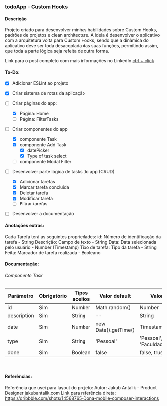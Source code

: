 ### todoApp - Custom Hooks

#### Descrição
Projeto criado para desenvolver minhas habilidades sobre Custom Hooks, padrões de projetos e clean architecture. A ideia é desenvolver o aplicativo com a arquitetura volta para Custom Hooks, sendo que a dinâmica do aplicativo deve ser toda desacoplada das suas funções, permitindo assim, que toda a parte lógica seja refeita de outra forma. 

Link para o post completo com mais informações no LinkedIn [ctrl + click](https://www.linkedin.com/feed/update/urn:li:activity:6785647557260414976/) 

#### To-Do:
- [x] Adicionar ESLint ao projeto
- [x] Criar sistema de rotas da aplicação
- [ ] Criar páginas do app:
    - [x] Página: Home
    - [ ] Página: FilterTasks
- [ ] Criar componentes do app
    - [x] componente Task
    - [x] componente Add Task
        - [x] datePicker
        - [x] Type of task select
    - [ ] componente Modal Filter
- [ ] Desenvolver parte lógica de tasks do app (CRUD)
    - [x] Adicionar tarefas
    - [x] Marcar tarefa concluída
    - [x] Deletar tarefa
    - [x] Modificar tarefa
    - [ ] Filtrar tarefas

- [ ] Desenvolver a documentação


#### Anotações extras:
Cada Tarefa terá as seguintes propriedades:
id: Número de identificação da tarefa - String
Descrição: Campo de texto - String
Data: Data selecionada pelo usuário - Number (Timestamp)
Tipo de tarefa: Tipo da tarefa - String
Feita: Marcador de tarefa realizada - Booleano


#### Documentação:
###### Componente Task
| Parâmetro | Obrigatório | Tipos aceitos | Valor default | Valores aceitos |
| --------- | ----------- | ------------- | ------------- | --------------- |
| id        | Sim         | Number        | Math.random() | Number          |
| description | Sim       | String        | --            | String          |
| date      | Sim         | Number        | new Date().getTime() | Timestamp number |
| type      | Sim         | String        | 'Pessoal' | 'Pessoal','Programação', 'Faculdade', 'Trabalho',  |
| done        | Sim         | Boolean        | false | false, true          |


<br>

#### Referências:
Referência que usei para layout do projeto:
Autor: Jakub Antalik - Product Designer jakubantalik.com
Link para referência direta: https://dribbble.com/shots/14568765-Dona-mobile-composer-interactions 
